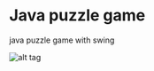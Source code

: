 # Java puzzle game
java puzzle game with swing

![alt tag](https://cloud.githubusercontent.com/assets/12529264/12886218/0ed3d4c2-ce6c-11e5-94a3-582bf830b6de.jpg)
